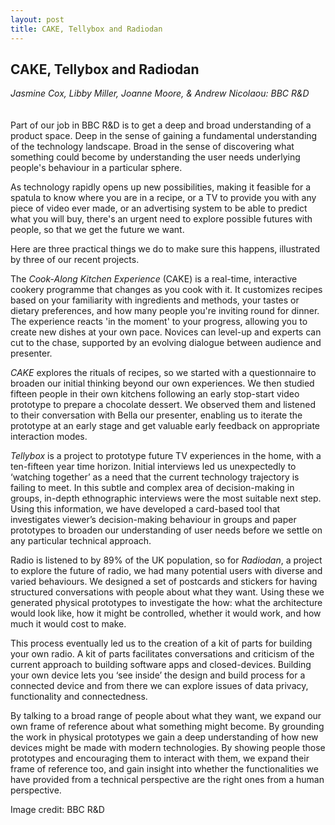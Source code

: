 ```yaml
---
layout: post
title: CAKE, Tellybox and Radiodan
---
```


## CAKE, Tellybox and Radiodan
_Jasmine Cox, Libby Miller, Joanne Moore, & Andrew Nicolaou: BBC R&D_
<br />
<br />
<br />
Part of our job in BBC R&D is to get a deep and broad understanding of a product space. Deep in the sense of gaining a fundamental understanding of the technology landscape. Broad in the sense of discovering what something could become by understanding the user needs underlying people's behaviour in a particular sphere.

As technology rapidly opens up new possibilities, making it feasible for a spatula to know where you are in a recipe, or a TV to provide you with any piece of video ever made, or an advertising system to be able to predict what you will buy, there's an urgent need to explore possible futures with people, so that we get the future we want.

Here are three practical things we do to make sure this happens, illustrated by three of our recent projects.

The _Cook-Along Kitchen Experience_ (CAKE) is a real-time, interactive cookery programme that changes as you cook with it. It customizes recipes based on your familiarity with ingredients and methods, your tastes or dietary preferences, and how many people you're inviting round for dinner. The experience reacts 'in the moment' to your progress, allowing you to create new dishes at your own pace. Novices can level-up and experts can cut to the chase, supported by an evolving dialogue between audience and presenter.  

_CAKE_ explores the rituals of recipes, so we started with a questionnaire to broaden our initial thinking beyond our own experiences. We then studied fifteen people in their own kitchens following an early stop-start video prototype to prepare a chocolate dessert. We observed them and listened to their conversation with Bella our presenter, enabling us to iterate the prototype at an early stage and get valuable early feedback on appropriate interaction modes.

_Tellybox_ is a project to prototype future TV experiences in the home, with a ten-fifteen year time horizon. Initial interviews led us unexpectedly to ‘watching together’ as a need that the current technology trajectory is failing to meet. In this subtle and complex area of decision-making in groups, in-depth ethnographic interviews were the most suitable next step. Using this information, we have developed a card-based tool that investigates viewer’s decision-making behaviour in groups and paper prototypes to broaden our understanding of user needs before we settle on any particular technical approach.

Radio is listened to by 89% of the UK population, so for _Radiodan_, a project to explore the future of radio, we had many potential users with diverse and varied behaviours. We designed a set of postcards and stickers for having structured conversations with people about what they want. Using these we generated physical prototypes to investigate the how: what the architecture would look like, how it might be controlled, whether it would work, and how much it would cost to make. 

This process eventually led us to the creation of a kit of parts for building your own radio. A kit of parts facilitates conversations and criticism of the current approach to building software apps and closed-devices. Building your own device lets you ‘see inside’ the design and build process for a connected device and from there we can explore issues of data privacy, functionality and connectedness. 

By talking to a broad range of people about what they want, we expand our own frame of reference about what something might become. By grounding the work in physical prototypes we gain a deep understanding of how new devices might be made with modern technologies. By showing people those prototypes and encouraging them to interact with them, we expand their frame of reference too, and gain insight into whether the functionalities we have provided from a technical perspective are the right ones from a human perspective.

Image credit: 
BBC R&D
